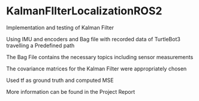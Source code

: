 # KalmanFIlterLocalizationROS2

Implementation and testing of Kalman Filter

Using IMU and encoders and Bag file with recorded data of TurtleBot3 travelling a Predefined path

The Bag File contains the necessary topics including sensor measurements

The covariance matrices for the Kalman Filter were appropriately chosen

Used tf as ground truth and computed MSE

More information can be found in the Project Report
